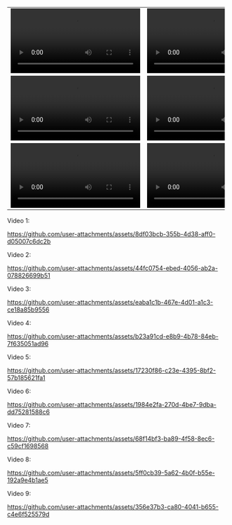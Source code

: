 <table>
  <tr>
    <td>
      <video src="https://github.com/user-attachments/assets/8df03bcb-355b-4d38-aff0-d05007c6dc2b" controls width="300"></video>
    </td>
    <td>
      <video src="https://github.com/user-attachments/assets/44fc0754-ebed-4056-ab2a-078826699b51" controls width="300"></video>
    </td>
    <td>
      <video src="https://github.com/user-attachments/assets/eaba1c1b-467e-4d01-a1c3-ce18a85b9556" controls width="300"></video>
    </td>
  </tr>
    <tr>
    <td>
      <video src="https://github.com/user-attachments/assets/b23a91cd-e8b9-4b78-84eb-7f635051ad96" controls width="300"></video>
    </td>
    <td>
      <video src="https://github.com/user-attachments/assets/17230f86-c23e-4395-8bf2-57b185621fa1" controls width="300"></video>
    </td>
    <td>
      <video src="https://github.com/user-attachments/assets/1984e2fa-270d-4be7-9dba-dd75281588c6" controls width="300"></video>
    </td>
  </tr>
    <tr>
    <td>
      <video src="https://github.com/user-attachments/assets/68f14bf3-ba89-4f58-8ec6-c59cf1698568" controls width="300"></video>
    </td>
    <td>
      <video src="https://github.com/user-attachments/assets/5ff0cb39-5a62-4b0f-b55e-192a9e4b1ae5" controls width="300"></video>
    </td>
    <td>
      <video src="https://github.com/user-attachments/assets/356e37b3-ca80-4041-b655-c4e6f525579d" controls width="300"></video>
    </td>
  </tr>
</table>

Video 1:


https://github.com/user-attachments/assets/8df03bcb-355b-4d38-aff0-d05007c6dc2b

Video 2:


https://github.com/user-attachments/assets/44fc0754-ebed-4056-ab2a-078826699b51

Video 3:


https://github.com/user-attachments/assets/eaba1c1b-467e-4d01-a1c3-ce18a85b9556

Video 4:


https://github.com/user-attachments/assets/b23a91cd-e8b9-4b78-84eb-7f635051ad96

Video 5:


https://github.com/user-attachments/assets/17230f86-c23e-4395-8bf2-57b185621fa1

Video 6:


https://github.com/user-attachments/assets/1984e2fa-270d-4be7-9dba-dd75281588c6


Video 7:



https://github.com/user-attachments/assets/68f14bf3-ba89-4f58-8ec6-c59cf1698568

Video 8:



https://github.com/user-attachments/assets/5ff0cb39-5a62-4b0f-b55e-192a9e4b1ae5

Video 9:


https://github.com/user-attachments/assets/356e37b3-ca80-4041-b655-c4e6f525579d




